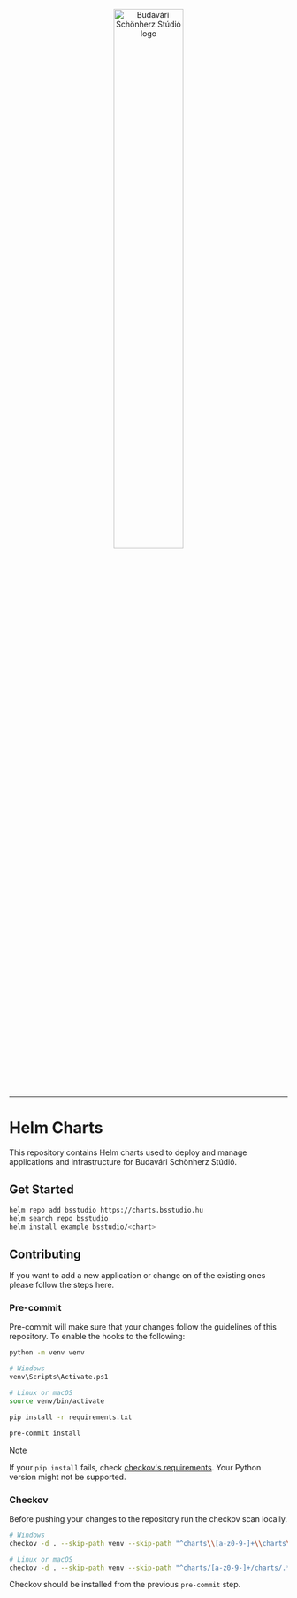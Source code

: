 <p align="center">
  <img src="https://bsstudio.hu/system/files/site_content/logo/bss_logo_169.png" width="50%" alt="Budavári Schönherz Stúdió logo">
</p>

---

# Helm Charts

This repository contains Helm charts used to deploy and manage applications and infrastructure for Budavári Schönherz Stúdió.

## Get Started

```bash
helm repo add bsstudio https://charts.bsstudio.hu
helm search repo bsstudio
helm install example bsstudio/<chart>
```

## Contributing

If you want to add a new application or change on of the existing ones please follow the steps here.

### Pre-commit

Pre-commit will make sure that your changes follow the guidelines of this repository. To enable the hooks to the following:

```bash
python -m venv venv

# Windows
venv\Scripts\Activate.ps1

# Linux or macOS
source venv/bin/activate

pip install -r requirements.txt

pre-commit install
```

> [!NOTE]
> If your `pip install` fails, check [checkov's requirements](https://github.com/bridgecrewio/checkov#requirements). Your Python version might not be supported.

### Checkov

Before pushing your changes to the repository run the checkov scan locally.

```bash
# Windows
checkov -d . --skip-path venv --skip-path "^charts\\[a-z0-9-]+\\charts\\.*" --skip-path "^charts\\[a-z0-9-]+\\templates\\.*"  --skip-framework secrets --output github_failed_only

# Linux or macOS
checkov -d . --skip-path venv --skip-path "^charts/[a-z0-9-]+/charts/.*" --skip-path "^charts/[a-z0-9-]+/templates/.*"  --skip-framework secrets --output github_failed_only
```

Checkov should be installed from the previous `pre-commit` step.
